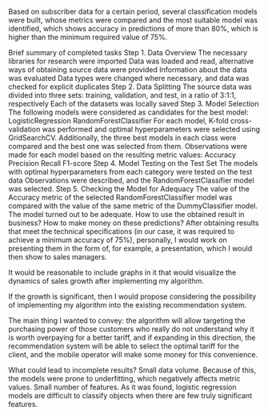 
Based on subscriber data for a certain period, several classification models were built, whose metrics were compared and the most suitable model was identified, which shows accuracy in predictions of more than 80%, which is higher than the minimum required value of 75%.

Brief summary of completed tasks
Step 1. Data Overview
The necessary libraries for research were imported
Data was loaded and read, alternative ways of obtaining source data were provided
Information about the data was evaluated
Data types were changed where necessary, and data was checked for explicit duplicates
Step 2. Data Splitting
The source data was divided into three sets: training, validation, and test, in a ratio of 3:1:1, respectively
Each of the datasets was locally saved
Step 3. Model Selection
The following models were considered as candidates for the best model:
LogisticRegression
RandomForestClassifier
For each model, K-fold cross-validation was performed and optimal hyperparameters were selected using GridSearchCV. Additionally, the three best models in each class were compared and the best one was selected from them.
Observations were made for each model based on the resulting metric values:
Accuracy
Precision
Recall
F1-score
Step 4. Model Testing on the Test Set
The models with optimal hyperparameters from each category were tested on the test data
Observations were described, and the RandomForestClassifier model was selected.
Step 5. Checking the Model for Adequacy
The value of the Accuracy metric of the selected RandomForestClassifier model was compared with the value of the same metric of the DummyClassifier model. The model turned out to be adequate.
How to use the obtained result in business? How to make money on these predictions?
After obtaining results that meet the technical specifications (in our case, it was required to achieve a minimum accuracy of 75%), personally, I would work on presenting them in the form of, for example, a presentation, which I would then show to sales managers.

It would be reasonable to include graphs in it that would visualize the dynamics of sales growth after implementing my algorithm.

If the growth is significant, then I would propose considering the possibility of implementing my algorithm into the existing recommendation system.

The main thing I wanted to convey: the algorithm will allow targeting the purchasing power of those customers who really do not understand why it is worth overpaying for a better tariff, and if expanding in this direction, the recommendation system will be able to select the optimal tariff for the client, and the mobile operator will make some money for this convenience.

What could lead to incomplete results?
Small data volume. Because of this, the models were prone to underfitting, which negatively affects metric values.
Small number of features. As it was found, logistic regression models are difficult to classify objects when there are few truly significant features.
